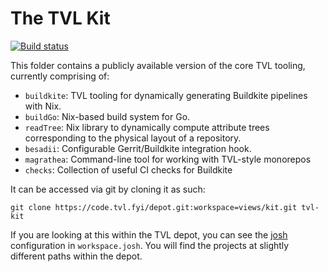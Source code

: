 The TVL Kit
===========

[![Build status](https://badge.buildkite.com/cd7240a881c7e77c3ed8cc040f81734623f57038563b37213d.svg?branch=canon)](https://buildkite.com/tvl/tvl-kit)

This folder contains a publicly available version of the core TVL
tooling, currently comprising of:

* `buildkite`: TVL tooling for dynamically generating Buildkite
  pipelines with Nix.
* `buildGo`: Nix-based build system for Go.
* `readTree`: Nix library to dynamically compute attribute trees
  corresponding to the physical layout of a repository.
* `besadii`: Configurable Gerrit/Buildkite integration hook.
* `magrathea`: Command-line tool for working with TVL-style monorepos
* `checks`: Collection of useful CI checks for Buildkite

It can be accessed via git by cloning it as such:

    git clone https://code.tvl.fyi/depot.git:workspace=views/kit.git tvl-kit

If you are looking at this within the TVL depot, you can see the
[josh][] configuration in `workspace.josh`. You will find the projects
at slightly different paths within the depot.

[josh]: https://github.com/josh-project/josh/
